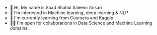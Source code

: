 - 👋 Hi, My name is Saad Shahid Saleem Ansari
- 👀 I’m interested in Machine learning, deep learning & NLP
- 🌱 I'm currently learning from Coursera and Kaggle.
- 🤝🏻 I'm open for collaborations in Data Science and Machine Learning domains.









<!---
Saad20x/Saad20x is a ✨ special ✨ repository because its `README.md` (this file) appears on your GitHub profile.
You can click the Preview link to take a look at your changes.
--->
